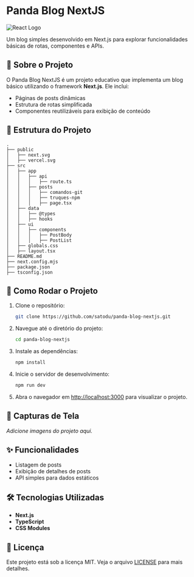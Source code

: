 # Panda Blog NextJS

![React Logo](https://upload.wikimedia.org/wikipedia/commons/a/a7/React-icon.svg)

Um blog simples desenvolvido em Next.js para explorar funcionalidades básicas de rotas, componentes e APIs. 

## 📝 Sobre o Projeto

O Panda Blog NextJS é um projeto educativo que implementa um blog básico utilizando o framework **Next.js**. Ele inclui:

- Páginas de posts dinâmicas
- Estrutura de rotas simplificada
- Componentes reutilizáveis para exibição de conteúdo

## 📂 Estrutura do Projeto

```
.
├── public
│   ├── next.svg
│   ├── vercel.svg
├── src
│   ├── app
│   │   ├── api
│   │   │   ├── route.ts
│   │   ├── posts
│   │   │   ├── comandos-git
│   │   │   ├── truques-npm
│   │   │   ├── page.tsx
│   ├── data
│   │   ├── @types
│   │   ├── hooks
│   ├── ui
│   │   ├── components
│   │   │   ├── PostBody
│   │   │   ├── PostList
│   ├── globals.css
│   ├── layout.tsx
├── README.md
├── next.config.mjs
├── package.json
├── tsconfig.json
```

## 🚀 Como Rodar o Projeto

1. Clone o repositório:
   ```bash
   git clone https://github.com/satodu/panda-blog-nextjs.git
   ```

2. Navegue até o diretório do projeto:
   ```bash
   cd panda-blog-nextjs
   ```

3. Instale as dependências:
   ```bash
   npm install
   ```

4. Inicie o servidor de desenvolvimento:
   ```bash
   npm run dev
   ```

5. Abra o navegador em [http://localhost:3000](http://localhost:3000) para visualizar o projeto.

## 📸 Capturas de Tela

*Adicione imagens do projeto aqui.*

## ✨ Funcionalidades

- Listagem de posts
- Exibição de detalhes de posts
- API simples para dados estáticos

## 🛠️ Tecnologias Utilizadas

- **Next.js**
- **TypeScript**
- **CSS Modules**

## 📄 Licença

Este projeto está sob a licença MIT. Veja o arquivo [LICENSE](LICENSE) para mais detalhes.

